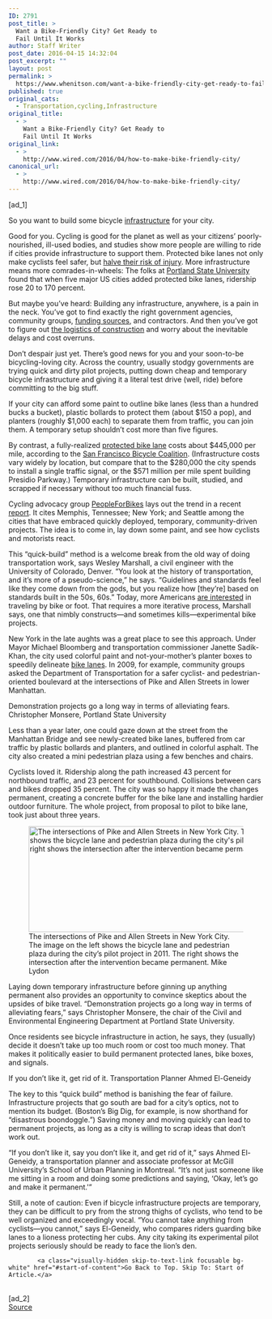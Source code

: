 ```yaml
---
ID: 2791
post_title: >
  Want a Bike-Friendly City? Get Ready to
  Fail Until It Works
author: Staff Writer
post_date: 2016-04-15 14:32:04
post_excerpt: ""
layout: post
permalink: >
  https://www.whenitson.com/want-a-bike-friendly-city-get-ready-to-fail-until-it-works/
published: true
original_cats:
  - Transportation,cycling,Infrastructure
original_title:
  - >
    Want a Bike-Friendly City? Get Ready to
    Fail Until It Works
original_link:
  - >
    http://www.wired.com/2016/04/how-to-make-bike-friendly-city/
canonical_url:
  - >
    http://www.wired.com/2016/04/how-to-make-bike-friendly-city/
---
```

 [ad_1]
<br><div id=""><p>So you want to build some bicycle <a href="http://www.wired.com/tag/infrastructure">infrastructure</a> for your city.</p>
<p>Good for you. Cycling is good for the planet as well as your citizens’ poorly-nourished, ill-used bodies, and studies show more people are willing to ride if cities provide infrastructure to support them. Protected bike lanes not only make cyclists feel safer, but <a href="http://ajph.aphapublications.org/doi/abs/10.2105/AJPH.2012.300762?journalCode=ajph&amp;" target="_blank">halve their risk of injury</a>. More infrastructure means more comrades-in-wheels: The folks at <a href="http://trec.pdx.edu/research/project/583" target="_blank">Portland State University</a> found that when five major US cities added protected bike lanes, ridership rose 20 to 170 percent.</p>
<p>But maybe you’ve heard: Building any infrastructure, anywhere, is a pain in the neck. You’ve got to find exactly the right government agencies, community groups, <a href="http://www.wired.com/2016/02/even-obamas-aggressive-gas-tax-isnt-enough-to-fix-our-roads/">funding sources</a>, and contractors. And then you’ve got to figure out <a href="http://www.wired.com/2016/01/sneckdowns-the-hidden-urban-design-lesson-in-winter-storm-jonas/">the logistics of construction</a> and worry about the inevitable delays and cost overruns.</p>
<p>Don’t despair just yet. There’s good news for you and your soon-to-be bicycling-loving city. Across the country, usually stodgy governments are trying quick and dirty pilot projects, putting down cheap and temporary bicycle infrastructure and giving it a literal test drive (well, ride) before committing to the big stuff.</p>



<p>If your city can afford some paint to outline bike lanes (less than a hundred bucks a bucket), plastic bollards to protect them (about $150 a pop), and planters (roughly $1,000 each) to separate them from traffic, you can join them. A temporary setup shouldn’t cost more than five figures.</p>
<p>By contrast, a fully-realized <a href="http://www.wired.com/2014/06/a-new-bike-lane-design-that-could-make-biking-more-popular-and-save-lives/">protected bike lane</a> costs about $445,000 per mile, according to the <a href="http://www.sfbike.org/news/biking-by-the-numbers/" target="_blank">San Francisco Bicycle Coalition</a>. (Infrastructure costs vary widely by location, but compare that to the $280,000 the city spends to install a single traffic signal, or the $571 million per mile spent building Presidio Parkway.) Temporary infrastructure can be built, studied, and scrapped if necessary without too much financial fuss.</p>
<p>Cycling advocacy group <a href="http://www.peopleforbikes.org/" target="_blank">PeopleForBikes</a> lays out the trend in a recent <a href="http://b.3cdn.net/bikes/675cdae66d727f8833_kzm6ikutu.pdf" target="_blank">report</a>. It cites Memphis, Tennessee; New York; and Seattle among the cities that have embraced quickly deployed, temporary, community-driven projects. The idea is to come in, lay down some paint, and see how cyclists and motorists react.</p>
<p>This “quick-build” method is a welcome break from the old way of doing transportation work, says Wesley Marshall, a civil engineer with the University of Colorado, Denver. “You look at the history of transportation, and it’s more of a pseudo-science,” he says. “Guidelines and standards feel like they come down from the gods, but you realize how [they’re] based on standards built in the 50s, 60s.” Today, more Americans <a href="http://www.usatoday.com/story/news/nation/2014/05/08/bike-commuting-popularity-grows/8846311/" target="_blank">are interested</a> in traveling by bike or foot. That requires a more iterative process, Marshall says, one that nimbly constructs—and sometimes kills—experimental bike projects.</p>
<p>New York in the late aughts was a great place to see this approach. Under Mayor Michael Bloomberg and transportation commissioner Janette Sadik-Khan, the city used colorful paint and not-your-mother’s planter boxes to speedily delineate <a href="http://www.wired.com/2008/05/nyc-rolls-out-p/" target="_blank">bike lanes</a>. In 2009, for example, community groups asked the Department of Transportation for a safer cyclist- and pedestrian-oriented boulevard at the intersections of Pike and Allen Streets in lower Manhattan.</p>
<p data-js="fader" class="pullquote carve fader">
	Demonstration projects go a long way in terms of alleviating fears.	<span class="attribution">Christopher Monsere, Portland State University</span>
</p>

<p>Less than a year later, one could gaze down at the street from the Manhattan Bridge and see newly-created bike lanes, buffered from car traffic by plastic bollards and planters, and outlined in colorful asphalt. The city also created a mini pedestrian plaza using a few benches and chairs.</p>
<p>Cyclists loved it. Ridership along the path increased 43 percent for northbound traffic, and 23 percent for southbound. Collisions between cars and bikes dropped 35 percent. The city was so happy it made the changes permanent, creating a concrete buffer for the bike lane and installing hardier outdoor furniture. The whole project, from proposal to pilot to bike lane, took just about three years.</p>
<figure attachment_2002188="" class="wp-caption landscape alignnone fader relative" data-js="fader"><a href="http://www.wired.com/wp-content/uploads/2016/04/4-297.jpg"><img class="size-default-top-art wp-image-2002188" src="http://www.whenitson.com/wp-content/uploads/2016/04/Want-a-Bike-Friendly-City-Get-Ready-to-Fail-Until-It-Works.jpg" alt="The intersections of Pike and Allen Streets in New York City. The image on the left shows the bicycle lane and pedestrian plaza during the city's pilot project in 2011. The right shows the intersection after the intervention became permanent. " width="582" height="209"/></a><figcaption class="wp-caption-text link-underline">The intersections of Pike and Allen Streets in New York City. The image on the left shows the bicycle lane and pedestrian plaza during the city’s pilot project in 2011. The right shows the intersection after the intervention became permanent. <span class="credit link-underline-sm"><span aria-hidden="true" class="ui ui ui-photo inline-block ui-credit relative opacity-6 marg-r-sm marg-l-sm"/>Mike Lydon</span></figcaption></figure><p>Laying down temporary infrastructure before ginning up anything permanent also provides an opportunity to convince skeptics about the upsides of bike travel. “Demonstration projects go a long way in terms of alleviating fears,” says Christopher Monsere, the chair of the Civil and Environmental Engineering Department at Portland State University.</p>
<p>Once residents see bicycle infrastructure in action, he says, they (usually) decide it doesn’t take up too much room or cost too much money. That makes it politically easier to build permanent protected lanes, bike boxes, and signals.</p>
<p data-js="fader" class="pullquote carve fader">
	If you don’t like it, get rid of it.	<span class="attribution">Transportation Planner Ahmed El-Geneidy</span>
</p>

<p>The key to this “quick build” method is banishing the fear of failure. Infrastructure projects that go south are bad for a city’s optics, not to mention its budget. (Boston’s Big Dig, for example, is now shorthand for “disastrous boondoggle.”) Saving money and moving quickly can lead to permanent projects, as long as a city is willing to scrap ideas that don’t work out.</p>
<p>“If you don’t like it, say you don’t like it, and get rid of it,” says Ahmed El-Geneidy, a transportation planner and associate professor at McGill University’s School of Urban Planning in Montreal. “It’s not just someone like me sitting in a room and doing some predictions and saying, ‘Okay, let’s go and make it permanent.'”</p>
<p>Still, a note of caution: Even if bicycle infrastructure projects are temporary, they can be difficult to pry from the strong thighs of cyclists, who tend to be well organized and exceedingly vocal. “You cannot take anything from cyclists—you cannot,” says El-Geneidy, who compares riders guarding bike lanes to a lioness protecting her cubs. Any city taking its experimental pilot projects seriously should be ready to face the lion’s den.</p>

			<a class="visually-hidden skip-to-text-link focusable bg-white" href="#start-of-content">Go Back to Top. Skip To: Start of Article.</a>

			
</div>
<br>[ad_2]
<br><a href="http://www.wired.com/2016/04/how-to-make-bike-friendly-city/">Source </a>